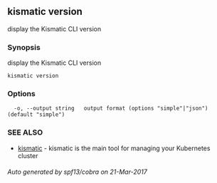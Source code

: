 ## kismatic version

display the Kismatic CLI version

### Synopsis


display the Kismatic CLI version

```
kismatic version
```

### Options

```
  -o, --output string   output format (options "simple"|"json") (default "simple")
```

### SEE ALSO
* [kismatic](kismatic.md)	 - kismatic is the main tool for managing your Kubernetes cluster

###### Auto generated by spf13/cobra on 21-Mar-2017

